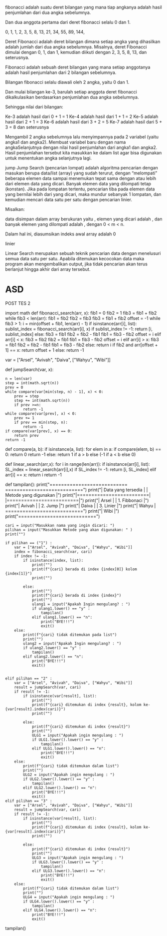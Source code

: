 fibonacci adalah suatu deret bilangan yang mana tiap angkanya adalah hasil penjumlahan dari dua angka sebelumnya.

Dan dua anggota pertama dari deret fibonacci selalu 0 dan 1.

0, 1, 1, 2, 3, 5, 8, 13, 21, 34, 55, 89, 144,

Deret Fibonacci adalah deret bilangan dimana setiap angka yang dihasilkan adalah 
jumlah dari dua angka sebelumnya. Misalnya,
 deret Fibonacci dimulai dengan 0, 1, dan 1, kemudian diikuti dengan 2, 3, 5, 8, 13, dan seterusnya.


Fibonacci adalah sebuah deret bilangan yang mana setiap anggotanya adalah hasil penjumlahan dari 2 bilangan sebelumnya.

Bilangan fibonacci selalu diawali oleh 2 angka, yaitu 0 dan 1.

Dan mulai bilangan ke-3, barulah setiap anggota deret fibonacci dikalkulasikan berdasarkan penjumlahan dua angka sebelumnya.

Sehingga nilai dari bilangan:

Ke-3 adalah hasil dari 0 + 1 = 1
Ke-4 adalah hasil dari 1 + 1 = 2
Ke-5 adalah hasil dari 2 + 1 = 3
Ke-6 adalah hasil dari 3 + 2 = 5
Ke-7 adalah hasil dari 5 + 3 = 8
dan seterusnya

Mengambil 2 angka sebelumnya lalu menyimpannya pada 2 variabel (yaitu angka1 dan angka2).
Membuat variabel baru dengan nama angkaSelanjutnya dengan nilai hasil penjumlahan dari angka1 dan angka2.
Hasil penjumlahan tersebut kita masukkan ke dalam list agar bisa digunakan untuk menentukan angka selanjutnya lagi.


jump
Jump Search (pencarian lompat) adalah algoritma pencarian dengan masukan berupa data/list (array) yang sudah terurut, 
dengan “melompati” beberapa elemen data sampai menemukan tepat sama dengan atau lebih dari elemen data yang dicari. 
Banyak elemen data yang dilompati tetap (konstan). Jika pada lompatan tertentu, pencarian tiba pada elemen data yang bernilai lebih dari yang dicari, maka mundur sebanyak 1 lompatan, dan kemudian mencari data satu per satu dengan pencarian linier.

Misalkan:

data disimpan dalam array berukuran  yaitu ,
elemen yang dicari adalah , dan
banyak elemen yang dilompati adalah ,
dengan 0 < m < n.

Dalam hal ini, diasumsikan indeks awal array adalah 0 



linier

Linear Search merupakan sebuah teknik pencarian data dengan menelusuri semua data satu per satu. 
Apabila ditemukan kecocokan data maka program akan mengembalikan output, jika tidak pencarian akan terus berlanjut hingga akhir dari array tersebut.



# ASD
POST TES 2

import math
def fibonacci_search(arr, x):
    fib1 = 0
    fib2 = 1
    fib3 = fib1 + fib2
    while fib3 < len(arr):
        fib1 = fib2
        fib2 = fib3
        fib3 = fib1 + fib2
    offset = -1
    while fib3 > 1:
        i = min(offset + fib1, len(arr) - 1)
        if isinstance(arr[i], list):
            sublist_index = fibonacci_search(arr[i], x)
            if sublist_index != -1:
                return [i, sublist_index]
            else:
                fib3 = fib1
                fib2 = fib2 - fib1
                fib1 = fib3 - fib2
                offset = i
        elif arr[i] < x:
            fib3 = fib2
            fib2 = fib1
            fib1 = fib3 - fib2
            offset = i
        elif arr[i] > x:
            fib3 = fib1
            fib2 = fib2 - fib1
            fib1 = fib3 - fib2
        else:
            return i
    if fib2 and arr[offset + 1] == x:
        return offset + 1
    else:
        return -1


var = ["Arsel", "Avivah", "Daiva", ["Wahyu", "Wibi"]]

def jumpSearch(var, x):

    n = len(var)
    step = int(math.sqrt(n))
    prev = 0
    while compare(var[min(step, n) - 1], x) < 0:
        prev = step
        step += int(math.sqrt(n))
        if prev >=n:
            return -1
    while compare(var[prev], x) < 0:
        prev += 1
        if prev == min(step, n):
            return -1
    if compare(var[prev], x) == 0:
        return prev
    return -1


def compare(a, b):
    if isinstance(a, list):
        for elem in a:
            if compare(elem, b) == 0:
                return 0
        return -1
    else:
        return 1 if a > b else (-1 if a < b else 0)


def linear_search(arr,x):
    for i in range(len(arr)):
        if isinstance(arr[i], list):
            SL_index = linear_search(arr[i],x)
            if SL_index != -1:
                return [i, SL_index]
        elif arr[i] == x:
            return i
    return -1


def tampilan():
    print("===========================          ===========================")
    print("|    Data yang tersedia   |          |   Metode yang digunakan |")
    print("|=========================|          |=========================|")
    print("|    Arsel                |          | 1. Fibbonaci            |")
    print("|    Avivah               |          | 2. Jump                 |")
    print("|    Daiva                |          | 3. Linier               |")
    print("|    Wahyu                |          ===========================")
    print("|    Wibi                 |")
    print("===========================")


    cari = input("Masukkan nama yang ingin dicari: ")
    pilihan = input("Masukkan Metode yang akan digunakan: " )
    print("")

    if pilihan == ("1") :
        var = ["Arsel", "Avivah", "Daiva", ["Wahyu", "Wibi"]]
        index = fibonacci_search(var, cari)
        if index != -1:
            if isinstance(index, list):
                print("")
                print(f"{cari} berada di index {index[0]} kolom {index[1]}")
                print("")
                    
            else:
                print("")
                print(f"{cari} berada di index {index}")
                print("")
                ulang1 = input("Apakah Ingin mengulang? : ")
                if ulang1.lower() == "y" :
                    tampilan()
                elif ulang1.lower() == "n":
                    print("BYE!!!")
                    exit()
        else:
            print(f"{cari} tidak ditemukan pada list")
            print("")
            ulang2 = input("Apakah Ingin mengulang? : ")
            if ulang2.lower() == "y" :
                tampilan()
            elif ulang2.lower() == "n":
                print("BYE!!!")
                exit()


    elif pilihan == "2" :
        var = ["Arsel", "Avivah", "Daiva", ["Wahyu", "Wibi"]]
        result = jumpSearch(var, cari)
        if result != -1:
            if isinstance(var[result], list):
                print("")
                print(f"{cari} ditemukan di index {result}, kolom ke-{var[result].index(cari)}")
                print("")

            else:
                print(f"{cari} ditemukan di index {result}")
                print("")
                ULG1 = input("Apakah ingin mengulang : ")
                if ULG1.lower().lower() == "y" :
                    tampilan()
                elif ULG1.lower().lower() == "n":
                    print("BYE!!!")
                    exit()
        else:
            print(f"{cari} tidak ditemukan dalam list")
            print("")
            ULG2 = input("Apakah ingin mengulang : ")
            if ULG2.lower().lower() == "y" :
                tampilan()
            elif ULG2.lower().lower() == "n":
                print("BYE!!!")
                exit()
    elif pilihan == "3" :
        var = ["Arsel", "Avivah", "Daiva", ["Wahyu", "Wibi"]]
        result = jumpSearch(var, cari)
        if result != -1:
            if isinstance(var[result], list):
                print("")
                print(f"{cari} ditemukan di index {result}, kolom ke-{var[result].index(cari)}")
                print("")

            else:
                print(f"{cari} ditemukan di index {result}")
                print("")
                ULG3 = input("Apakah ingin mengulang : ")
                if ULG3.lower().lower() == "y" :
                    tampilan()
                elif ULG3.lower().lower() == "n":
                    print("BYE!!!")
                    exit()
        else:
            print(f"{cari} tidak ditemukan dalam list")
            print("")
            ULG4 = input("Apakah ingin mengulang : ")
            if ULG4.lower().lower() == "y" :
                tampilan()
            elif ULG4.lower().lower() == "n":
                print("BYE!!!")
                exit()

tampilan()

